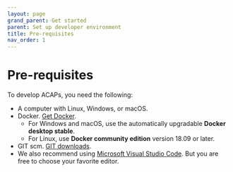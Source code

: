 ```yaml
---
layout: page
grand_parent: Get started
parent: Set up developer environment
title: Pre-requisites
nav_order: 1
---
```


# Pre-requisites

To develop ACAPs, you need the following:

- A computer with Linux, Windows, or macOS.
- Docker. [Get Docker](https://docs.docker.com/get-docker/).
  - For Windows and macOS, use the automatically upgradable **Docker desktop stable**.
  - For Linux, use **Docker community edition** version 18.09 or later.
- GIT scm. [GIT downloads](https://git-scm.com/downloads).
- We also recommend using [Microsoft Visual Studio Code](https://code.visualstudio.com/). But you are free to choose your favorite editor.
